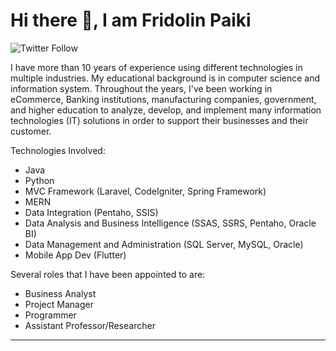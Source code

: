 # Hi there 👋, I am Fridolin Paiki

![Twitter Follow](https://img.shields.io/twitter/follow/ff_paiki?style=for-the-badge)

I have more than 10 years of experience using different technologies in multiple industries. My educational background is in computer science and information system. Throughout the years, I've been working in eCommerce, Banking institutions, manufacturing companies, government, and higher education to analyze, develop, and implement many information technologies (IT) solutions in order to support their businesses and their customer.

Technologies Involved:
- Java
- Python
- MVC Framework (Laravel, CodeIgniter, Spring Framework)
- MERN
- Data Integration (Pentaho, SSIS)
- Data Analysis and Business Intelligence (SSAS, SSRS, Pentaho, Oracle BI)
- Data Management and Administration (SQL Server, MySQL, Oracle)
- Mobile App Dev (Flutter)

Several roles that I have been appointed to are:
- Business Analyst
- Project Manager
- Programmer
- Assistant Professor/Researcher

---


<!--
**ffpaiki/ffpaiki** is a ✨ _special_ ✨ repository because its `README.md` (this file) appears on your GitHub profile.

Here are some ideas to get you started:

- 🔭 I’m currently working on ...
- 🌱 I’m currently learning ...
- 👯 I’m looking to collaborate on ...
- 🤔 I’m looking for help with ...
- 💬 Ask me about ...
- 📫 How to reach me: ...
- 😄 Pronouns: ...
- ⚡ Fun fact: ...
-->
